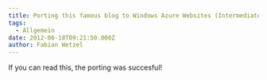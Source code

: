 ```yaml
---
title: Porting this famous blog to Windows Azure Websites (Intermediate Part)
tags:
  - Allgemein
date: 2012-06-18T09:21:50.000Z
author: Fabian Wetzel
---
```


If you can read this, the porting was succesful!



